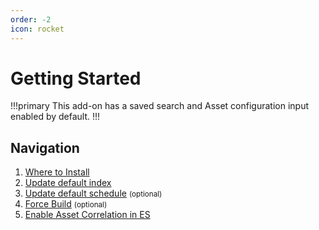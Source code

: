 ```yaml
---
order: -2
icon: rocket
---
```


# Getting Started

!!!primary This add-on has a saved search and Asset configuration input enabled by default.
!!!

## Navigation

1. [Where to Install](install.md)
2. [Update default index](configure/macro.md)
3. [Update default schedule](configure/scheduled-search.md) <small>(optional)</small>
4. [Force Build](build.md) <small>(optional)</small>
5. [Enable Asset Correlation in ES](sources.md)


